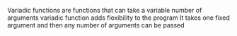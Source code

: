 Variadic functions are functions that can take a variable number of arguments
variadic function adds flexibility to the program
It takes one fixed argument and then any number of arguments can be passed
